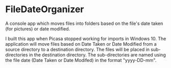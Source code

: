 # FileDateOrganizer
A console app which moves files into folders based on the file's date taken (for pictures) or date modified.

I built this app when Picasa stopped working for imports in Windows 10. The application will move files based on Date Taken or Date Modified from a source directory to a destination directory. The files will be placed in sub-directories in the destination directory. The sub-directories are named using the file date (Date Taken or Date Modifed) in the format "yyyy-DD-mm".
